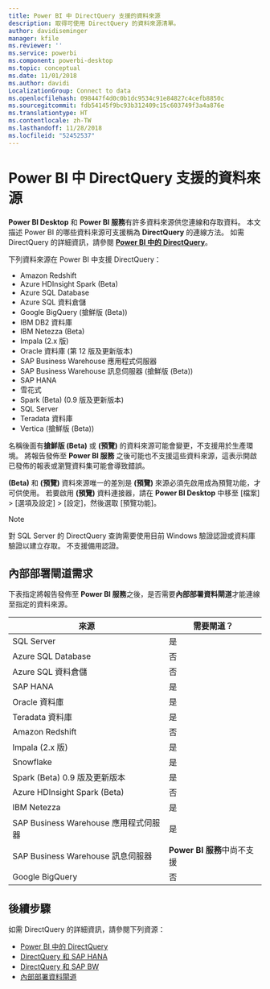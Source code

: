 ```yaml
---
title: Power BI 中 DirectQuery 支援的資料來源
description: 取得可使用 DirectQuery 的資料來源清單。
author: davidiseminger
manager: kfile
ms.reviewer: ''
ms.service: powerbi
ms.component: powerbi-desktop
ms.topic: conceptual
ms.date: 11/01/2018
ms.author: davidi
LocalizationGroup: Connect to data
ms.openlocfilehash: 098447f4d0c0b1dc9534c91e84827c4cefb8850c
ms.sourcegitcommit: fdb54145f9bc93b312409c15c603749f3a4a876e
ms.translationtype: HT
ms.contentlocale: zh-TW
ms.lasthandoff: 11/28/2018
ms.locfileid: "52452537"
---
```

# <a name="data-sources-supported-by-directquery-in-power-bi"></a>Power BI 中 DirectQuery 支援的資料來源
**Power BI Desktop** 和 **Power BI 服務**有許多資料來源供您連線和存取資料。 本文描述 Power BI 的哪些資料來源可支援稱為 **DirectQuery** 的連線方法。 如需 DirectQuery 的詳細資訊，請參閱 [ **Power BI 中的 DirectQuery**](desktop-directquery-about.md)。

下列資料來源在 Power BI 中支援 DirectQuery：

* Amazon Redshift
* Azure HDInsight Spark (Beta)
* Azure SQL Database
* Azure SQL 資料倉儲
* Google BigQuery (搶鮮版 (Beta))
* IBM DB2 資料庫
* IBM Netezza (Beta)
* Impala (2.x 版)
* Oracle 資料庫 (第 12 版及更新版本)
* SAP Business Warehouse 應用程式伺服器
* SAP Business Warehouse 訊息伺服器 (搶鮮版 (Beta))
* SAP HANA
* 雪花式
* Spark (Beta) (0.9 版及更新版本)
* SQL Server
* Teradata 資料庫
* Vertica (搶鮮版 (Beta))

名稱後面有**搶鮮版 (Beta)** 或 **(預覽)** 的資料來源可能會變更，不支援用於生產環境。 將報告發佈至 **Power BI 服務** 之後可能也不支援這些資料來源，這表示開啟已發佈的報表或瀏覽資料集可能會導致錯誤。

**(Beta)** 和 **(預覽)** 資料來源唯一的差別是 **(預覽)** 來源必須先啟用成為預覽功能，才可供使用。 若要啟用 **(預覽)** 資料連接器，請在 **Power BI Desktop** 中移至 [檔案] > [選項及設定] > [設定]，然後選取 [預覽功能]。

> [!NOTE]
> 對 SQL Server 的 DirectQuery 查詢需要使用目前 Windows 驗證認證或資料庫驗證以建立存取。 不支援備用認證。
>

## <a name="on-premises-gateway-requirements"></a>內部部署閘道需求
下表指定將報告發佈至 **Power BI 服務**之後，是否需要**內部部署資料閘道**才能連線至指定的資料來源。

| 來源 | 需要閘道？ |
| --- | --- |
| SQL Server |是 |
| Azure SQL Database |否 |
| Azure SQL 資料倉儲 |否 |
| SAP HANA |是 |
| Oracle 資料庫 |是 |
| Teradata 資料庫 |是 |
| Amazon Redshift |否 |
| Impala (2.x 版) |是 |
| Snowflake |是 |
| Spark (Beta) 0.9 版及更新版本 |是 |
| Azure HDInsight Spark (Beta) |否 |
| IBM Netezza |是 |
| SAP Business Warehouse 應用程式伺服器 |是 |
| SAP Business Warehouse 訊息伺服器 |**Power BI 服務**中尚不支援 |
| Google BigQuery |否 |


## <a name="next-steps"></a>後續步驟
如需 DirectQuery 的詳細資訊，請參閱下列資源：

* [Power BI 中的 DirectQuery](desktop-directquery-about.md)
* [DirectQuery 和 SAP HANA](desktop-directquery-sap-hana.md)
* [DirectQuery 和 SAP BW](desktop-directquery-sap-bw.md)
* [內部部署資料閘道](service-gateway-onprem.md)

